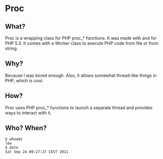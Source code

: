 Proc
====

What?
-----
Proc is a wrapping class for PHP proc\_\* functions. It was made with
and for PHP 5.3. It comes with a Worker class to execute PHP code from
file or from string.


Why?
----
Because I was bored enough. Also, it allows somewhat thread-like things
in PHP, which is cool.


How?
---
Proc uses PHP proc\_\* functions to launch a separate thread and provides
ways to interact with it.


Who? When?
---------
    $ whoami
    leo
    $ date
	Sat Sep 24 00:27:27 CEST 2011

